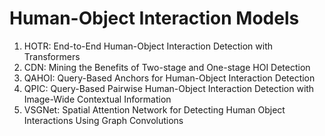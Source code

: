 # Human-Object Interaction Models

1. HOTR: End-to-End Human-Object Interaction Detection with Transformers
2. CDN: Mining the Benefits of Two-stage and One-stage HOI Detection
3. QAHOI: Query-Based Anchors for Human-Object Interaction Detection
4. QPIC: Query-Based Pairwise Human-Object Interaction Detection
with Image-Wide Contextual Information
5. VSGNet: Spatial Attention Network for Detecting Human Object Interactions
Using Graph Convolutions
